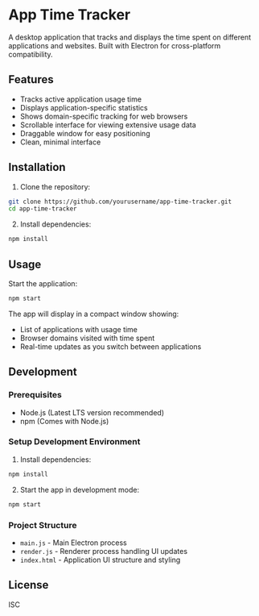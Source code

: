 # App Time Tracker

A desktop application that tracks and displays the time spent on different applications and websites. Built with Electron for cross-platform compatibility.

## Features

- Tracks active application usage time
- Displays application-specific statistics
- Shows domain-specific tracking for web browsers
- Scrollable interface for viewing extensive usage data
- Draggable window for easy positioning
- Clean, minimal interface

## Installation

1. Clone the repository:

```bash
git clone https://github.com/yourusername/app-time-tracker.git
cd app-time-tracker
```

2. Install dependencies:

```bash
npm install
```

## Usage

Start the application:

```bash
npm start
```

The app will display in a compact window showing:

- List of applications with usage time
- Browser domains visited with time spent
- Real-time updates as you switch between applications

## Development

### Prerequisites

- Node.js (Latest LTS version recommended)
- npm (Comes with Node.js)

### Setup Development Environment

1. Install dependencies:

```bash
npm install
```

2. Start the app in development mode:

```bash
npm start
```

### Project Structure

- `main.js` - Main Electron process
- `render.js` - Renderer process handling UI updates
- `index.html` - Application UI structure and styling

## License

ISC
